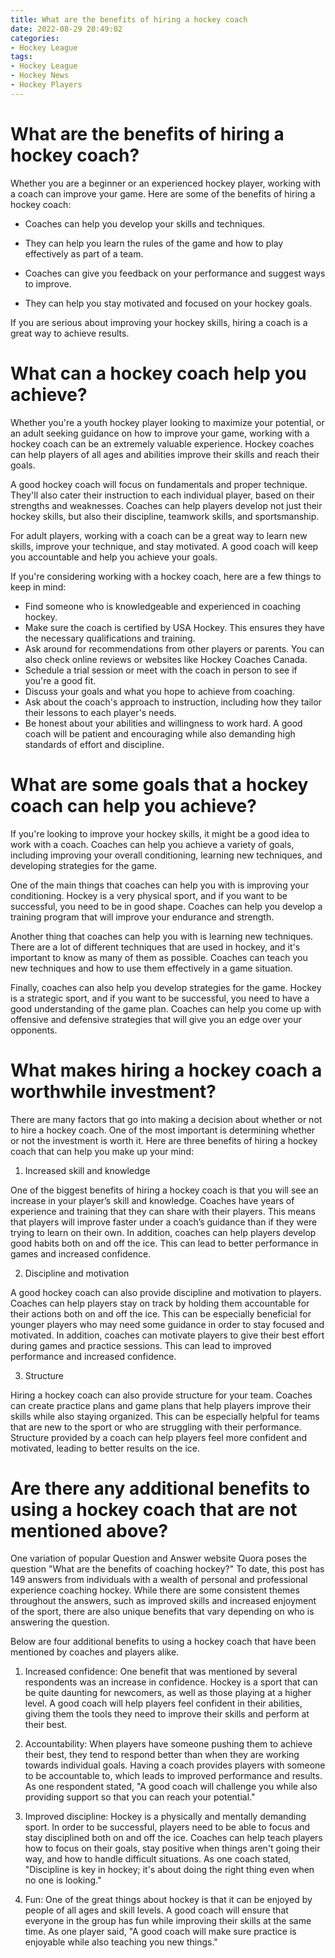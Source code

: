 ```yaml
---
title: What are the benefits of hiring a hockey coach
date: 2022-08-29 20:49:02
categories:
- Hockey League
tags:
- Hockey League
- Hockey News
- Hockey Players
---
```



#  What are the benefits of hiring a hockey coach?

Whether you are a beginner or an experienced hockey player, working with a coach can improve your game. Here are some of the benefits of hiring a hockey coach:

- Coaches can help you develop your skills and techniques.

- They can help you learn the rules of the game and how to play effectively as part of a team.

- Coaches can give you feedback on your performance and suggest ways to improve.

- They can help you stay motivated and focused on your hockey goals.

If you are serious about improving your hockey skills, hiring a coach is a great way to achieve results.

#  What can a hockey coach help you achieve?

Whether you're a youth hockey player looking to maximize your potential, or an adult seeking guidance on how to improve your game, working with a hockey coach can be an extremely valuable experience. Hockey coaches can help players of all ages and abilities improve their skills and reach their goals.

A good hockey coach will focus on fundamentals and proper technique. They'll also cater their instruction to each individual player, based on their strengths and weaknesses. Coaches can help players develop not just their hockey skills, but also their discipline, teamwork skills, and sportsmanship.

 For adult players, working with a coach can be a great way to learn new skills, improve your technique, and stay motivated. A good coach will keep you accountable and help you achieve your goals.

If you're considering working with a hockey coach, here are a few things to keep in mind:

- Find someone who is knowledgeable and experienced in coaching hockey.
- Make sure the coach is certified by USA Hockey. This ensures they have the necessary qualifications and training.
- Ask around for recommendations from other players or parents. You can also check online reviews or websites like Hockey Coaches Canada.
- Schedule a trial session or meet with the coach in person to see if you're a good fit.
- Discuss your goals and what you hope to achieve from coaching.
- Ask about the coach's approach to instruction, including how they tailor their lessons to each player's needs. 
- Be honest about your abilities and willingness to work hard. A good coach will be patient and encouraging while also demanding high standards of effort and discipline.

#  What are some goals that a hockey coach can help you achieve?

If you're looking to improve your hockey skills, it might be a good idea to work with a coach. Coaches can help you achieve a variety of goals, including improving your overall conditioning, learning new techniques, and developing strategies for the game.

One of the main things that coaches can help you with is improving your conditioning. Hockey is a very physical sport, and if you want to be successful, you need to be in good shape. Coaches can help you develop a training program that will improve your endurance and strength.

Another thing that coaches can help you with is learning new techniques. There are a lot of different techniques that are used in hockey, and it's important to know as many of them as possible. Coaches can teach you new techniques and how to use them effectively in a game situation.

Finally, coaches can also help you develop strategies for the game. Hockey is a strategic sport, and if you want to be successful, you need to have a good understanding of the game plan. Coaches can help you come up with offensive and defensive strategies that will give you an edge over your opponents.

#  What makes hiring a hockey coach a worthwhile investment?

There are many factors that go into making a decision about whether or not to hire a hockey coach. One of the most important is determining whether or not the investment is worth it. Here are three benefits of hiring a hockey coach that can help you make up your mind:

1. Increased skill and knowledge

One of the biggest benefits of hiring a hockey coach is that you will see an increase in your player’s skill and knowledge. Coaches have years of experience and training that they can share with their players. This means that players will improve faster under a coach’s guidance than if they were trying to learn on their own. In addition, coaches can help players develop good habits both on and off the ice. This can lead to better performance in games and increased confidence.

2. Discipline and motivation

A good hockey coach can also provide discipline and motivation to players. Coaches can help players stay on track by holding them accountable for their actions both on and off the ice. This can be especially beneficial for younger players who may need some guidance in order to stay focused and motivated. In addition, coaches can motivate players to give their best effort during games and practice sessions. This can lead to improved performance and increased confidence.

3. Structure

Hiring a hockey coach can also provide structure for your team. Coaches can create practice plans and game plans that help players improve their skills while also staying organized. This can be especially helpful for teams that are new to the sport or who are struggling with their performance. Structure provided by a coach can help players feel more confident and motivated, leading to better results on the ice.

#  Are there any additional benefits to using a hockey coach that are not mentioned above?

One variation of popular Question and Answer website Quora poses the question "What are the benefits of coaching hockey?" To date, this post has 149 answers from individuals with a wealth of personal and professional experience coaching hockey. While there are some consistent themes throughout the answers, such as improved skills and increased enjoyment of the sport, there are also unique benefits that vary depending on who is answering the question.

Below are four additional benefits to using a hockey coach that have been mentioned by coaches and players alike.

1. Increased confidence: One benefit that was mentioned by several respondents was an increase in confidence. Hockey is a sport that can be quite daunting for newcomers, as well as those playing at a higher level. A good coach will help players feel confident in their abilities, giving them the tools they need to improve their skills and perform at their best.

2. Accountability: When players have someone pushing them to achieve their best, they tend to respond better than when they are working towards individual goals. Having a coach provides players with someone to be accountable to, which leads to improved performance and results. As one respondent stated, "A good coach will challenge you while also providing support so that you can reach your potential."

3. Improved discipline: Hockey is a physically and mentally demanding sport. In order to be successful, players need to be able to focus and stay disciplined both on and off the ice. Coaches can help teach players how to focus on their goals, stay positive when things aren't going their way, and how to handle difficult situations. As one coach stated, "Discipline is key in hockey; it's about doing the right thing even when no one is looking."

4. Fun: One of the great things about hockey is that it can be enjoyed by people of all ages and skill levels. A good coach will ensure that everyone in the group has fun while improving their skills at the same time. As one player said, "A good coach will make sure practice is enjoyable while also teaching you new things."
